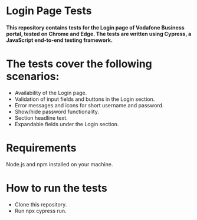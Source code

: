 # Login Page Tests

#### This repository contains tests for the Login page of Vodafone Business portal, tested on Chrome and Edge. The tests are written using Cypress, a JavaScript end-to-end testing framework.

# The tests cover the following scenarios:

* Availability of the Login page.
* Validation of input fields and buttons in the Login section.
* Error messages and icons for short username and password.
* Show/hide password functionality.
* Section headline text.
* Expandable fields under the Login section.

# Requirements
Node.js and npm installed on your machine.

# How to run the tests
* Clone this repository.
* Run npx cypress run.

